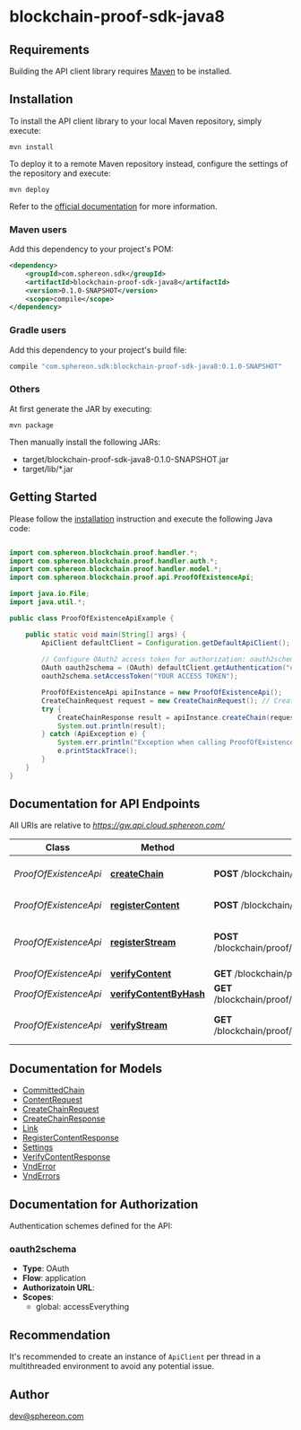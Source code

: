 # blockchain-proof-sdk-java8

## Requirements

Building the API client library requires [Maven](https://maven.apache.org/) to be installed.

## Installation

To install the API client library to your local Maven repository, simply execute:

```shell
mvn install
```

To deploy it to a remote Maven repository instead, configure the settings of the repository and execute:

```shell
mvn deploy
```

Refer to the [official documentation](https://maven.apache.org/plugins/maven-deploy-plugin/usage.html) for more information.

### Maven users

Add this dependency to your project's POM:

```xml
<dependency>
    <groupId>com.sphereon.sdk</groupId>
    <artifactId>blockchain-proof-sdk-java8</artifactId>
    <version>0.1.0-SNAPSHOT</version>
    <scope>compile</scope>
</dependency>
```

### Gradle users

Add this dependency to your project's build file:

```groovy
compile "com.sphereon.sdk:blockchain-proof-sdk-java8:0.1.0-SNAPSHOT"
```

### Others

At first generate the JAR by executing:

    mvn package

Then manually install the following JARs:

* target/blockchain-proof-sdk-java8-0.1.0-SNAPSHOT.jar
* target/lib/*.jar

## Getting Started

Please follow the [installation](#installation) instruction and execute the following Java code:

```java

import com.sphereon.blockchain.proof.handler.*;
import com.sphereon.blockchain.proof.handler.auth.*;
import com.sphereon.blockchain.proof.handler.model.*;
import com.sphereon.blockchain.proof.api.ProofOfExistenceApi;

import java.io.File;
import java.util.*;

public class ProofOfExistenceApiExample {

    public static void main(String[] args) {
        ApiClient defaultClient = Configuration.getDefaultApiClient();
        
        // Configure OAuth2 access token for authorization: oauth2schema
        OAuth oauth2schema = (OAuth) defaultClient.getAuthentication("oauth2schema");
        oauth2schema.setAccessToken("YOUR ACCESS TOKEN");

        ProofOfExistenceApi apiInstance = new ProofOfExistenceApi();
        CreateChainRequest request = new CreateChainRequest(); // CreateChainRequest | Create a new Proof of Existence chain using the provided existence settings
        try {
            CreateChainResponse result = apiInstance.createChain(request);
            System.out.println(result);
        } catch (ApiException e) {
            System.err.println("Exception when calling ProofOfExistenceApi#createChain");
            e.printStackTrace();
        }
    }
}

```

## Documentation for API Endpoints

All URIs are relative to *https://gw.api.cloud.sphereon.com/*

Class | Method | HTTP request | Description
------------ | ------------- | ------------- | -------------
*ProofOfExistenceApi* | [**createChain**](docs/ProofOfExistenceApi.md#createChain) | **POST** /blockchain/proof/0.1.0/existence | Create a new existence chain
*ProofOfExistenceApi* | [**registerContent**](docs/ProofOfExistenceApi.md#registerContent) | **POST** /blockchain/proof/0.1.0/existence/{chainId} | Register content
*ProofOfExistenceApi* | [**registerStream**](docs/ProofOfExistenceApi.md#registerStream) | **POST** /blockchain/proof/0.1.0/existence/{chainId}/stream | Register content using a bytestream/file
*ProofOfExistenceApi* | [**verifyContent**](docs/ProofOfExistenceApi.md#verifyContent) | **GET** /blockchain/proof/0.1.0/existence/{chainId} | Verify content
*ProofOfExistenceApi* | [**verifyContentByHash**](docs/ProofOfExistenceApi.md#verifyContentByHash) | **GET** /blockchain/proof/0.1.0/existence/{chainId}/{hash} | Verify content by hash
*ProofOfExistenceApi* | [**verifyStream**](docs/ProofOfExistenceApi.md#verifyStream) | **GET** /blockchain/proof/0.1.0/existence/{chainId}/stream | Verify content using a bytestream/file


## Documentation for Models

 - [CommittedChain](docs/CommittedChain.md)
 - [ContentRequest](docs/ContentRequest.md)
 - [CreateChainRequest](docs/CreateChainRequest.md)
 - [CreateChainResponse](docs/CreateChainResponse.md)
 - [Link](docs/Link.md)
 - [RegisterContentResponse](docs/RegisterContentResponse.md)
 - [Settings](docs/Settings.md)
 - [VerifyContentResponse](docs/VerifyContentResponse.md)
 - [VndError](docs/VndError.md)
 - [VndErrors](docs/VndErrors.md)


## Documentation for Authorization

Authentication schemes defined for the API:
### oauth2schema

- **Type**: OAuth
- **Flow**: application
- **Authorizatoin URL**: 
- **Scopes**: 
  - global: accessEverything


## Recommendation

It's recommended to create an instance of `ApiClient` per thread in a multithreaded environment to avoid any potential issue.

## Author

dev@sphereon.com

